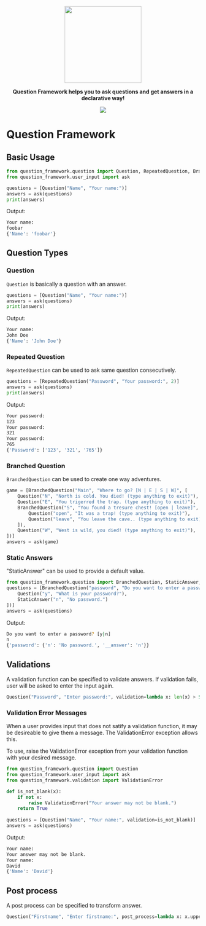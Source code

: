 <p align="center">
  <img height="200px" src="https://raw.githubusercontent.com/dapryor/question-framework/master/assets/logo.png">
</p>
<p align="center">
       <b>Question Framework helps you to ask questions and get answers in a declarative way!</b>
</p>

<p align="center">
  <a href="https://github.com/dapryor/question-framework/blob/master/LICENSE">
    <img src="https://img.shields.io/github/license/dapryor/question-framework.svg">
  </a>
</p>

# Question Framework

## Basic Usage

```python
from question_framework.question import Question, RepeatedQuestion, BranchedQuestion
from question_framework.user_input import ask

questions = [Question("Name", "Your name:")]
answers = ask(questions)
print(answers)
```

Output:
```bash
Your name:
foobar
{'Name': 'foobar'}
```


## Question Types

### Question
`Question` is basically a question with an answer.
```python
questions = [Question("Name", "Your name:")]
answers = ask(questions)
print(answers)
```

Output:
```bash
Your name:
John Doe
{'Name': 'John Doe'}
```

### Repeated Question
`RepeatedQuestion` can be used to ask same question consecutively.

```python
questions = [RepeatedQuestion("Password", "Your password:", 2)]
answers = ask(questions)
print(answers)
```

Output:
```bash
Your password:
123
Your password:
321
Your password:
765
{'Password': ['123', '321', '765']}
```

### Branched Question
`BranchedQuestion` can be used to create one way adventures.

```python
game = [BranchedQuestion("Main", "Where to go? [N | E | S | W]", [
    Question("N", "North is cold. You died! (type anything to exit)"),
    Question("E", "You trigerred the trap. (type anything to exit)"),
    BranchedQuestion("S", "You found a tresure chest! [open | leave]", [
        Question("open", "It was a trap! (type anything to exit)"),
        Question("leave", "You leave the cave.. (type anything to exit)"),
    ]),
    Question("W", "West is wild, you died! (type anything to exit)"),
])]
answers = ask(game)
```

### Static Answers
"StaticAnswer" can be used to provide a default value.

```python
from question_framework.question import BranchedQuestion, StaticAnswer, Question
questions = [BranchedQuestion("password", "Do you want to enter a password? [y|n]", [
    Question("y", "What is your password?"),
    StaticAnswer("n", "No password.")
])]
answers = ask(questions)
```

Output:
```bash
Do you want to enter a password? [y|n]
n
{'password': {'n': 'No password.', '__answer': 'n'}}
```


## Validations

A validation function can be specified to validate answers. If validation fails, user will be asked to enter the input again.
```python
Question("Password", "Enter password:", validation=lambda x: len(x) > 5)
```

### Validation Error Messages

When a user provides input that does not satify a validation function, it may be desireable to give them a message.  The ValidationError exception allows this.

To use, raise the ValidationError exception from your validation function with your desired message.
```python
from question_framework.question import Question
from question_framework.user_input import ask
from question_framework.validation import ValidationError

def is_not_blank(x):
    if not x:
        raise ValidationError("Your answer may not be blank.")
    return True
    
questions = [Question("Name", "Your name:", validation=is_not_blank)]
answers = ask(questions)
```

Output:
```bash
Your name:
Your answer may not be blank.
Your name:
David
{'Name': 'David'}
```

## Post process

A post process can be specified to transform answer.
```python
Question("Firstname", "Enter firstname:", post_process=lambda x: x.upper())
```
